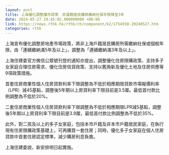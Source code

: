 ```yaml
---
layout: post
title: 上海優化調整樓市政策　非滬籍居民購房繳納社保年限降至3年
date: 2024-05-27 19:45:02.000000000 +08:00
link: https://news.rthk.hk/rthk/ch/component/k2/1754938-20240527.htm
categories: rthk
---
```


上海宣布優化調整房地產市場政策，將非上海戶籍居民購房所需繳納社保或個稅年限，由「連續繳納滿5年及以上」，調整為「連續繳納滿3年及以上」。

上海住建委官方微信公眾號刊登的通知亦提出，調整優化住房限購政策、支持多子女家庭合理住房需求、優化住房信貸政策、支持以舊換新及優化土地及住房供應等9項政策措施。

首套住房商業性個人住房貸款利率下限調整為不低於相應期限貸款市場報價利率（LPR）減45基點，調整後5年期以上房貸利率下限目前是3.5厘。最低首付款比例調整為不低於20%。

二套住房商業性個人住房貸款利率下限調整為不低於相應期限LPR減5基點，調整後5年期以上房貸利率下限目前是3.9厘，最低首付款比例調整為不低於35%。

此外，對二孩及以上的多子女家庭，包括本市戶籍及非本市戶籍居民家庭，在執行現有住房限購政策基礎上，可再購買一套住房；同時，優化多子女家庭在個人住房貸款中首套住房認定標準，減少購房利息負擔。

上海住建委說，新安排明日起實施。
